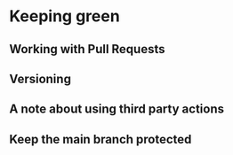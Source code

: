 # Keeping green

## Working with Pull Requests

## Versioning

## A note about using third party actions

## Keep the main branch protected
